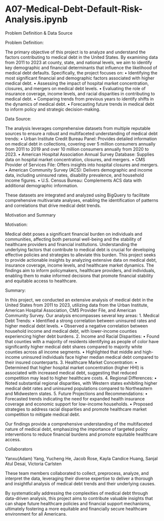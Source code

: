 # A07-Medical-Debt-Default-Risk-Analysis.ipynb

Problem Definition & Data Source

Problem Definition:

The primary objective of this project is to analyze and understand the factors contributing to medical debt in the United States. By examining data from 2011 to 2023 at county, state, and national levels, we aim to identify key demographic and financial determinants that influence the likelihood of medical debt defaults. Specifically, the project focuses on:
	•	Identifying the most significant financial and demographic factors associated with higher medical debt.
	•	Assessing the impact of hospital market concentration, closures, and mergers on medical debt levels.
	•	Evaluating the role of insurance coverage, income levels, and racial disparities in contributing to medical debt.
	•	Comparing trends from previous years to identify shifts in the dynamics of medical debt.
	•	Forecasting future trends in medical debt to inform policy and strategic decision-making.

Data Source:

The analysis leverages comprehensive datasets from multiple reputable sources to ensure a robust and multifaceted understanding of medical debt trends:
	•	Urban Institute Credit Bureau Panel: Provides detailed information on medical debt in collections, covering over 5 million consumers annually from 2011 to 2019 and over 10 million consumers annually from 2020 to 2023.
	•	American Hospital Association Annual Survey Database: Supplies data on hospital market concentration, closures, and mergers.
	•	CMS Provider of Services File: Offers insights into hospital closures and mergers.
	•	American Community Survey (ACS): Delivers demographic and income data, including uninsured rates, disability prevalence, and household income figures.
	•	U.S. Census Bureau: Complements ACS data with additional demographic information.

These datasets are integrated and analyzed using BigQuery to facilitate comprehensive multivariate analyses, enabling the identification of patterns and correlations that drive medical debt trends.

Motivation and Summary

Motivation:

Medical debt poses a significant financial burden on individuals and communities, affecting both personal well-being and the stability of healthcare providers and financial institutions. Understanding the underlying factors that contribute to medical debt is crucial for developing effective policies and strategies to alleviate this burden. This project seeks to provide actionable insights by analyzing extensive data on medical debt, insurance coverage, income levels, and healthcare market dynamics. The findings aim to inform policymakers, healthcare providers, and individuals, enabling them to make informed decisions that promote financial stability and equitable access to healthcare.

Summary:

In this project, we conducted an extensive analysis of medical debt in the United States from 2011 to 2023, utilizing data from the Urban Institute, American Hospital Association, CMS Provider File, and American Community Survey. Our analysis encompasses several key areas:
	1.	Medical Debt Trends:
	•	Identified a strong correlation between uninsured rates and higher medical debt levels.
	•	Observed a negative correlation between household income and medical debt, with lower-income counties experiencing higher debt burdens.
	2.	Income and Racial Disparities:
	•	Found that counties with a majority of residents identifying as people of color have significantly higher medical debt shares compared to majority white counties across all income segments.
	•	Highlighted that middle and high-income uninsured individuals face higher median medical debt compared to their insured counterparts.
	3.	Healthcare Market Concentration:
	•	Determined that higher hospital market concentration (higher HHI) is associated with increased medical debt, suggesting that reduced competition may lead to higher healthcare costs.
	4.	Regional Differences:
	•	Noted substantial regional disparities, with Western states exhibiting higher medical debt rates and uninsured populations compared to Northeastern and Midwestern states.
	5.	Future Projections and Recommendations:
	•	Forecasted trends indicating the need for expanded health insurance coverage and economic support for low-income households.
	•	Proposed strategies to address racial disparities and promote healthcare market competition to mitigate medical debt.

Our findings provide a comprehensive understanding of the multifaceted nature of medical debt, emphasizing the importance of targeted policy interventions to reduce financial burdens and promote equitable healthcare access.

Collaborators

Yanxu(Adam) Yang, Yucheng He, Jacob Rose, Kayla Candice Huang, Sanjal Atul Desai, Victoria Carlsten

These team members collaborated to collect, preprocess, analyze, and interpret the data, leveraging their diverse expertise to deliver a thorough and insightful analysis of medical debt trends and their underlying causes.

By systematically addressing the complexities of medical debt through data-driven analysis, this project aims to contribute valuable insights that can shape future healthcare policies and financial support mechanisms, ultimately fostering a more equitable and financially secure healthcare environment for all Americans.
